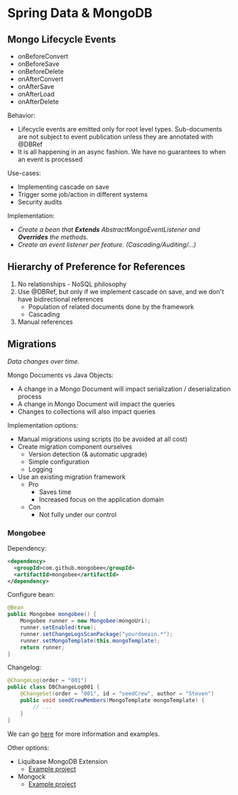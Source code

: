 # Spring Data & MongoDB

## Mongo Lifecycle Events

- onBeforeConvert
- onBeforeSave
- onBeforeDelete
- onAfterConvert
- onAfterSave
- onAfterLoad
- onAfterDelete

Behavior:
- Lifecycle events are emitted only for root level types.
  Sub-documents are not subject to event publication unless they are annotated with @DBRef
- It is all happening in an async fashion. We have no guarantees to when an event is processed

Use-cases:
- Implementing cascade on save
- Trigger some job/action in different systems
- Security audits

Implementation:

- *Create a bean that **Extends** AbstractMongoEventListener and **Overrides** the methods.*
- *Create an event listener per feature. (Cascading/Auditing/...)*

## Hierarchy of Preference for References

1. No relationships - NoSQL philosophy
2. Use @DBRef, but only if we implement cascade on save, and we don't have bidirectional references
    - Population of related documents done by the framework
    - Cascading
3. Manual references

## Migrations

*Data changes over time.*

Mongo Documents vs Java Objects:
- A change in a Mongo Document will impact serialization / deserialization process
- A change in Mongo Document will impact the queries
- Changes to collections will also impact queries

Implementation options:
- Manual migrations using scripts (to be avoided at all cost)
- Create migration component ourselves
  - Version detection (& automatic upgrade)
  - Simple configuration
  - Logging
- Use an existing migration framework
  - Pro
    - Saves time
    - Increased focus on the application domain
  - Con
    - Not fully under our control

### Mongobee

Dependency:
```xml
<dependency>
  <groupId>com.github.mongobee</groupId>
  <artifactId>mongobee</artifactId>
</dependency>
```
Configure bean:
```java
@Bean
public Mongobee mongobee() {
    Mongobee runner = new Mongobee(mongoUri);
    runner.setEnabled(true);
    runner.setChangeLogsScanPackage("yourdomain.*");
    runner.setMongoTemplate(this.mongoTemplate);
    return runner;
}
```
Changelog:
```java
@ChangeLog(order = "001")
public class DBChangeLog001 {
    @ChangeSet(order = "001", id = "seedCrew", author = "Steven")
    public void seedCrewMembers(MongoTemplate mongoTemplate) {
        // ...
    }
}
```

We can go [here](https://github.com/mongobee/mongobee) for more information and examples.

Other options:
- Liquibase MongoDB Extension
  - [Example project](https://github.com/alexandru-slobodcicov/liquibase-nosql-quickstart)
- Mongock
  - [Example project](https://github.com/cloudyrock/mongock-integration-tests/tree/master/mongock-spring-v5/mongock-spring5-springdata3-it)